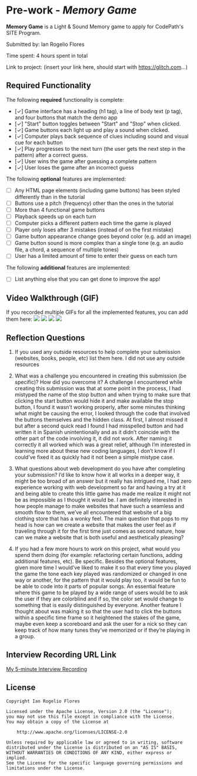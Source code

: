 # Pre-work - *Memory Game*

**Memory Game** is a Light & Sound Memory game to apply for CodePath's SITE Program. 

Submitted by: Ian Rogelio Flores

Time spent: 4 hours spent in total

Link to project: (insert your link here, should start with https://glitch.com...)

## Required Functionality

The following **required** functionality is complete:

* [✓] Game interface has a heading (h1 tag), a line of body text (p tag), and four buttons that match the demo app
* [✓] "Start" button toggles between "Start" and "Stop" when clicked. 
* [✓] Game buttons each light up and play a sound when clicked. 
* [✓] Computer plays back sequence of clues including sound and visual cue for each button
* [✓] Play progresses to the next turn (the user gets the next step in the pattern) after a correct guess. 
* [✓] User wins the game after guessing a complete pattern
* [✓] User loses the game after an incorrect guess

The following **optional** features are implemented:

* [ ] Any HTML page elements (including game buttons) has been styled differently than in the tutorial
* [ ] Buttons use a pitch (frequency) other than the ones in the tutorial
* [ ] More than 4 functional game buttons
* [ ] Playback speeds up on each turn
* [ ] Computer picks a different pattern each time the game is played
* [ ] Player only loses after 3 mistakes (instead of on the first mistake)
* [ ] Game button appearance change goes beyond color (e.g. add an image)
* [ ] Game button sound is more complex than a single tone (e.g. an audio file, a chord, a sequence of multiple tones)
* [ ] User has a limited amount of time to enter their guess on each turn

The following **additional** features are implemented:

- [ ] List anything else that you can get done to improve the app!

## Video Walkthrough (GIF)

If you recorded multiple GIFs for all the implemented features, you can add them here:
![](https://imgur.com/64SLG3Z)
![](https://imgur.com/XZs4IPw)
![](https://imgur.com/scTo2hB)
![](https://imgur.com/Iqs913u)

## Reflection Questions
1. If you used any outside resources to help complete your submission (websites, books, people, etc) list them here. 
I did not use any outside resources

2. What was a challenge you encountered in creating this submission (be specific)? How did you overcome it?
A challenge I encountered while creating this submission was that at some point in the process, I had mistyped the name of the stop button and when trying to make sure that clicking the start button would hide it and make available the stop button, I found it wasn’t working properly, after some minutes thinking what might be causing the error, I looked through the code that involved the buttons themselves and the hidden class. At first, I almost missed it but after a second quick read I found I had misspelled button and had written it in Spanish unintentionally and as it didn’t coincide with the other part of the code involving it, it did not work.
After naming it correctly it all worked which was a great relief, although I’m interested in learning more about these new coding languages, I don’t know if I could’ve fixed it as quickly had it not been a simple mistype case.


3. What questions about web development do you have after completing your submission?
I’d like to know how it all works in a deeper way, it might be too broad of an answer but it really has intrigued me, I had zero experience working with web development so far and having a try at it and being able to create this little game has made me realize it might not be as impossible as I thought it would be. 
I am definitely interested in how people manage to make websites that have such a seamless and smooth flow to them, we’ve all encountered that website of a big clothing store that has a wonky feel. The main question that pops to my head is how can we create a website that makes the user feel as if traveling through it for the first time just comes as second nature, how can we make a website that is both useful and aesthetically pleasing?


4. If you had a few more hours to work on this project, what would you spend them doing (for example: refactoring certain functions, adding additional features, etc). Be specific.
Besides the optional features, given more time I would’ve liked to make it so that every time you played the game the tone each key played was randomized or changed in one way or another, for the pattern that it would play too, it would be fun to be able to code into it parts of popular songs.
An essential feature where this game to be played by a wide range of users would be to ask the user if they are colorblind and if so, the color set would change to something that is easily distinguished by everyone.
Another feature I thought about was making it so that the user had to click the buttons within a specific time frame so it heightened the stakes of the game, maybe even keep a scoreboard and ask the user for a nick so they can keep track of how many tunes they’ve memorized or if they’re playing in a group.


## Interview Recording URL Link

[My 5-minute Interview Recording](your-link-here)


## License

    Copyright Ian Rogelio Flores

    Licensed under the Apache License, Version 2.0 (the "License");
    you may not use this file except in compliance with the License.
    You may obtain a copy of the License at

        http://www.apache.org/licenses/LICENSE-2.0

    Unless required by applicable law or agreed to in writing, software
    distributed under the License is distributed on an "AS IS" BASIS,
    WITHOUT WARRANTIES OR CONDITIONS OF ANY KIND, either express or implied.
    See the License for the specific language governing permissions and
    limitations under the License.
